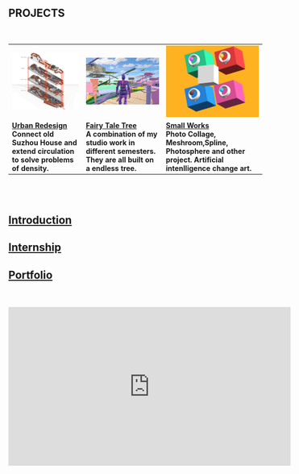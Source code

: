 ## <strong>PROJECTS<strong> <br>
  <br>
<table style="width:100%; border-collapse: collapse; border: none;">
  <tr style="border: none;">
	<td><a href="https://dongzhsarry.github.io/Sarry/suzhou"><img alt="1" src="https://github.com/dongzhSarry/Sarry/blob/gh-pages/files/suzhou.jpg?raw=true" width="620"></a></td>
	<td><a href="https://dongzhsarry.github.io/Sarry/fairytree"><img alt="2" src="https://github.com/dongzhSarry/Sarry/blob/gh-pages/files/fairytree.jpg?raw=true" width="400"></a></td>
	<td><a href="https://dongzhsarry.github.io/Sarry/spline"><img alt="3" src="https://github.com/dongzhSarry/Sarry/blob/gh-pages/files/spline.jpg?raw=true" width="300"></a></td>
 </tr>
<tr style="border: none;">
	<td><a href="(https://dongzhsarry.github.io/Sarry/suzhou"><b><strong>Urban Redesign</strong></a><br/>Connect old Suzhou House and extend circulation to solve problems of density.</b></td>
	<td><a href="(https://dongzhsarry.github.io/Sarry/fairytree"><b><strong>Fairy Tale Tree</strong></a>  <br/>A combination of my studio work in different semesters. They are all built on a endless tree.</b></td>
	<td><a href="https://dongzhsarry.github.io/Sarry/spline"><b><strong>Small Works</strong></a>  <br/>Photo Collage, Meshroom,Spline, Photosphere and other project. Artificial intenlligence  change art.</b>
</tr>
 	</table>
<br>
<br>


## <strong>[Introduction](https://dongzhsarry.github.io/Sarry/me)<strong>

	
## <strong>[Internship](https://dongzhsarry.github.io/Sarry/internship)<strong>
  

## <strong>[Portfolio](https://dongzhsarry.github.io/Sarry/portfolio)<strong>
	
<br>  
<br>
<iframe width="560" height="315" src="https://www.youtube.com/embed/aF9cKedBpz4" title="YouTube video player" frameborder="0" allow="accelerometer; autoplay; clipboard-write; encrypted-media; gyroscope; picture-in-picture" allowfullscreen></iframe>
  

  
